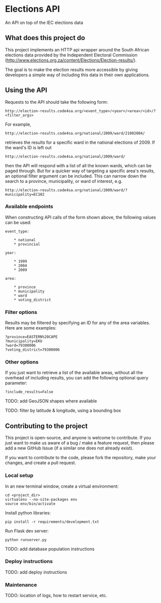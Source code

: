 # Elections API

An API on top of the IEC elections data

## What does this project do

This project implements an HTTP api wrapper around the South African elections data provided
by the Independent Electoral Commission (http://www.elections.org.za/content/Elections/Election-results/).

The goal is to make the election results more accessible by giving developers a simple way of
including this data in their own applications.

## Using the API

Requests to the API should take the following form:

    http://election-results.code4sa.org/<event_type>/<year>/<area>/<id>/?<filter_args>

For example,

    http://election-results.code4sa.org/national/2009/ward/21002004/

retrieves the results for a specific ward in the national elections of 2009.
If the ward's ID is left out

    http://election-results.code4sa.org/national/2009/ward/

then the API will respond with a list of all the known wards, which can be paged through.
But for a quicker way of targeting a specific area's results, an optional filter argument can be included. This can
narrow down the search to a province, municipality, or ward of interest, e.g.

    http://election-results.code4sa.org/national/2009/ward/?municipality=EC102

### Available endpoints

When constructing API calls of the form shown above, the following values can be used:

    event_type:

        * national
        * provincial

    year:

        * 1999
        * 2004
        * 2009

    area:

        * province
        * municipality
        * ward
        * voting_district

### Filter options

Results may be filtered by specifying an ID for any of the area variables. Here are some examples:

    ?province=EASTERN%20CAPE
    ?municipality=EKU
    ?ward=79300006
    ?voting_district=79300006

### Other options

If you just want to retrieve a list of the available areas, without all the overhead of including results, you can
add the following optional query parameter:

    ?include_results=False

TODO: add GeoJSON shapes where available

TODO: filter by latitude & longitude, using a bounding box

## Contributing to the project

This project is open-source, and anyone is welcome to contribute. If you just want to make us aware of a bug / make
a feature request, then please add a new GitHub Issue (if a similar one does not already exist).

If you want to contribute to the code, please fork the repository, make your changes, and create a pull request.

### Local setup

In an new terminal window, create a virtual environment:

    cd <project_dir>
    virtualenv --no-site-packages env
    source env/bin/activate

Install python libraries:

    pip install -r requirements/development.txt

Run Flask dev server:

    python runserver.py

TODO: add database population instructions

### Deploy instructions

TODO: add deploy instructions

### Maintenance

TODO: location of logs, how to restart service, etc.


